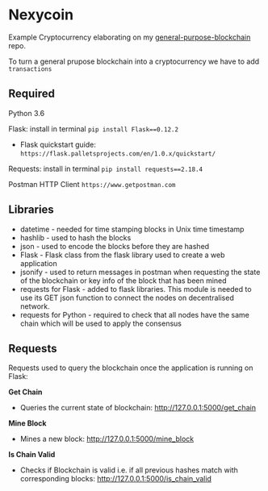 # Nexycoin
Example Cryptocurrency elaborating on my [general-purpose-blockchain](https://github.com/lukegniwecki/general-purpose-blockchain) repo.

To turn a general prupose blockchain into a cryptocurrency we have to add
`transactions` 

## Required
Python 3.6

Flask: install in terminal 
```pip install Flask==0.12.2```

- Flask quickstart guide: ```https://flask.palletsprojects.com/en/1.0.x/quickstart/```

Requests: install in terminal
```pip install requests==2.18.4```

Postman HTTP Client
```https://www.getpostman.com```

## Libraries
- datetime - needed for time stamping blocks in Unix time timestamp
- hashlib - used to hash the blocks
- json - used to encode the blocks before they are hashed
- Flask - Flask class from the flask library used to create a web application 
- jsonify - used to return messages in postman when requesting the state of the blockchain or key info of the block that has been mined 
- requests for Flask - added to flask libraries. This module is needed to use its GET json function to connect the nodes on decentralised network.
- requests for Python - required to check that all nodes have the same chain which will be used to apply the consensus


## Requests 
Requests used to query the blockchain once the application is running on Flask:

**Get Chain** 
- Queries the current state of blockchain: http://127.0.0.1:5000/get_chain

**Mine Block**
- Mines a new block: http://127.0.0.1:5000/mine_block

**Is Chain Valid** 
- Checks if Blockchain is valid i.e. if all previous hashes match with corresponding blocks: http://127.0.0.1:5000/is_chain_valid 

